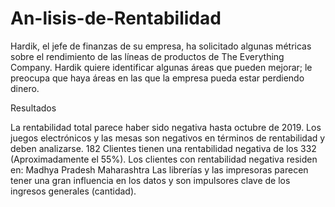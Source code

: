 # An-lisis-de-Rentabilidad
Hardik, el jefe de finanzas de su empresa, ha solicitado algunas métricas sobre el rendimiento de las líneas de productos de The Everything Company. Hardik quiere identificar algunas áreas que pueden mejorar; le preocupa que haya áreas en las que la empresa pueda estar perdiendo dinero. 

Resultados

La rentabilidad total parece haber sido negativa hasta octubre de 2019.
Los juegos electrónicos y las mesas son negativos en términos de rentabilidad y deben analizarse.
182 Clientes tienen una rentabilidad negativa de los 332 (Aproximadamente el 55%).
Los clientes con rentabilidad negativa residen en:
Madhya Pradesh
Maharashtra
Las librerías y las impresoras parecen tener una gran influencia en los datos y son impulsores clave de los ingresos generales (cantidad).
